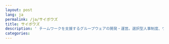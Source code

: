 ```yaml
---
layout: post
lang: ja
permalink: /ja/サイボウズ
title: サイボウズ
description: ' チームワークを支援するグループウェアの開発・運営。選択型人事制度、ウルトラワークなど多様なワークスタイルを実現。 '
categories: 
---
```

